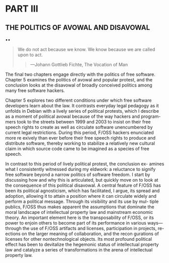 # PART III
## THE POLITICS OF AVOWAL AND DISAVOWAL
••


> We do not act because we know.
> We know because we are called upon to act. 
>> —Johann Gottlieb Fichte, The Vocation of Man

The final two chapters engage directly with the politics of free software. Chapter 5 examines the politics of avowal and popular protest, and the conclusion looks at the disavowal of broadly conceived politics among many free software hackers.

Chapter 5 explores two different conditions under which free software developers learn about the law. It contrasts everyday legal pedagogy as it unfolds in Debian with a lively series of political protests, which I describe as a moment of political avowal because of the way hackers and program- mers took to the streets between 1999 and 2003 to insist on their free speech rights to create as well as circulate software unencumbered by current legal restrictions. During this period, F/OSS hackers enunciated more re exively than ever before their free speech rights to produce and distribute software, thereby working to stabilize a relatively new cultural claim in which source code came to be imagined as a species of free speech.


In contrast to this period of lively political protest, the conclusion ex- amines what I consistently witnessed during my  eldwork: a reluctance to signify free software beyond a narrow politics of software freedom. I start by discussing how and why this is articulated, but quickly move on to look at the consequence of this political disavowal. A central feature of F/OSS has been its political agnosticism, which has facilitated, I argue, its spread and adoption, allowing it to attain a position where it can circulate widely and perform a political message. Through its visibility and its use by mul- tiple publics, F/OSS thus makes apparent the assumptions that dominate the moral landscape of intellectual property law and mainstream economic theory. An important element here is the transposability of F/OSS, or its power to enjoin others to become part of its performance in various ways— through the use of F/OSS artifacts and licenses, participation in projects, re-  ections on the larger meaning of collaboration, and the recon gurations of licenses for other nontechnological objects. Its most profound political effect has been to devitalize the hegemonic status of intellectual property law and catalyze a series of transformations in the arena of intellectual property law.
